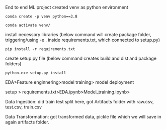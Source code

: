 End to end ML project
created venv as python environment
```
conda create -p venv python==3.8

conda activate venv/

```
install necessory libraries (below command will create package folder, triggering/using -e . inside requirements.txt, which connected to setup.py)
```
pip install -r requirements.txt 

```
create setup.py file (below command creates build and dist and package folders)

```
python.exe setup.py install

```
EDA>Feature enginnering>model training> model deployment

setup > requirements.txt>EDA.ipynb>Model_training.ipynb>

Data Ingestion: did train test split here, got Artifacts folder with raw.csv, test.csv, train.csv

Data Transformation: got transformed data, pickle file which we will save in again artifacts folder.